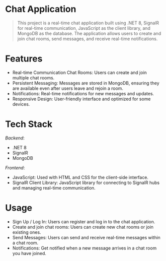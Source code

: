 # Chat Application
> This project is a real-time chat application built using .NET 8, SignalR for real-time communication, JavaScript as the client library, and MongoDB as the database.
> The application allows users to create and join chat rooms, send messages, and receive real-time notifications.

# Features
- Real-time Communication Chat Rooms: Users can create and join multiple chat rooms.
- Persistent Messaging: Messages are stored in MongoDB, ensuring they are available even after users leave and rejoin a room. 
- Notifications: Real-time notifications for new messages and updates. 
- Responsive Design: User-friendly interface and optimized for some devices.

# Tech Stack
*Backend*: 
- .NET 8 
- SignalR 
- MongoDB

*Frontend*: 
- JavaScript: Used with HTML and CSS for the client-side interface. 
- SignalR Client Library: JavaScript library for connecting to SignalR hubs and managing real-time communication.

# Usage
- Sign Up / Log In: Users can register and log in to the chat application. 
- Create and join chat rooms: Users can create new chat rooms or join existing ones.
- Send Messages: Users can send and receive real-time messages within a chat room.
- Notifications: Get notified when a new message arrives in a chat room you have joined.
